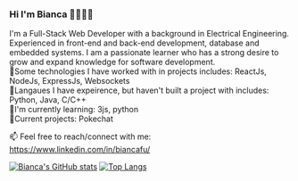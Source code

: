 ### Hi I'm Bianca 👩🏻👋🏻

I'm a Full-Stack Web Developer with a background in Electrical Engineering. Experienced in front-end and back-end development, database and embedded systems. 
I am a passionate learner who has a strong desire to grow and expand knowledge for software development.  <br>
🍏Some technologies I have worked with in projects includes: ReactJs, NodeJs, ExpressJs, Websockets <br>
🍊Langaues I have expeirence, but haven't built a project with includes: Python, Java, C/C++ <br>
🍋I'm currently learning: 3js, python <br>
🍉Current projects: Pokechat

📫 Feel free to reach/connect with me: https://www.linkedin.com/in/biancafu/

[![Bianca's GitHub stats](https://github-readme-stats.vercel.app/api?username=biancafu&show_icons=true&theme=radical)](https://github.com/anuraghazra/github-readme-stats)
[![Top Langs](https://github-readme-stats.vercel.app/api/top-langs/?username=biancafu&langs_count=8&layout=compact)](https://github.com/anuraghazra/github-readme-stats)
<!--
**biancafu/biancafu** is a ✨ _special_ ✨ repository because its `README.md` (this file) appears on your GitHub profile.

Here are some ideas to get you started:

- 🔭 I’m currently working on ...
- 🌱 I’m currently learning ...
- 👯 I’m looking to collaborate on ...
- 🤔 I’m looking for help with ...
- 💬 Ask me about ...
- 📫 How to reach me: ...
- 😄 Pronouns: ...
- ⚡ Fun fact: ...
-->
